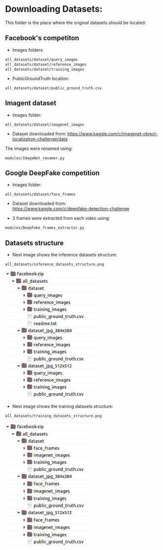 # Downloading Datasets:

This folder is the place where the original datasets should be located:


## Facebook's competiton

- Images folders: <br />
```
all_datasets/dataset/query_images
all_datasets/dataset/reference_images
all_datasets/dataset/training_images
```

- PublicGroundTruth location:
```
all_datasets/dataset/public_ground_truth.csv
```


## Imagent dataset

- Images folder:
```
all_datasets/dataset/imagenet_images
```
- Dataset downloaded from: 
https://www.kaggle.com/c/imagenet-object-localization-challenge/data


The images were renamed using:  <br />
```
modules/ImageNet_renamer.py
```

## Google DeepFake competition

- Images folder: <br />
```
all_datasets/dataset/face_frames
```

- Dataset downloaded from: <br />
https://www.kaggle.com/c/deepfake-detection-challenge

- 3 frames were extracted from each video using: <br />
```
modules/DeepFake_frames_extractor.py
```


## Datasets structure

- Next image shows the inference datasets structure:
```
all_datasets/inference_datasets_structure.png
```
![inference_datasets_structure](./inference_datasets_structure.png)

- Next image shows the training datasets structure:
```
all_datasets/training_datasets_structure.png
```
![training_datasets_structure](./training_datasets_structure.png)


